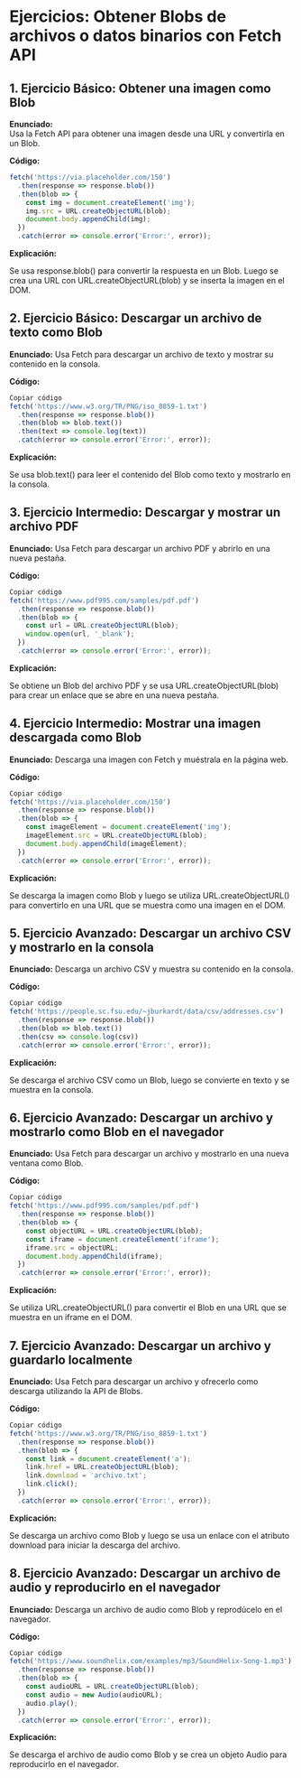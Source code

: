 # Ejercicios: Obtener Blobs de archivos o datos binarios con Fetch API

## 1. Ejercicio Básico: Obtener una imagen como Blob
**Enunciado:**  
Usa la Fetch API para obtener una imagen desde una URL y convertirla en un Blob.

**Código:**
```js
fetch('https://via.placeholder.com/150')
  .then(response => response.blob())
  .then(blob => {
    const img = document.createElement('img');
    img.src = URL.createObjectURL(blob);
    document.body.appendChild(img);
  })
  .catch(error => console.error('Error:', error));
  ```
**Explicación:**

Se usa response.blob() para convertir la respuesta en un Blob.
Luego se crea una URL con URL.createObjectURL(blob) y se inserta la imagen en el DOM.
## 2. Ejercicio Básico: Descargar un archivo de texto como Blob
**Enunciado:**
Usa Fetch para descargar un archivo de texto y mostrar su contenido en la consola.

**Código:**
```js
Copiar código
fetch('https://www.w3.org/TR/PNG/iso_8859-1.txt')
  .then(response => response.blob())
  .then(blob => blob.text())
  .then(text => console.log(text))
  .catch(error => console.error('Error:', error));
 ```
**Explicación:**

Se usa blob.text() para leer el contenido del Blob como texto y mostrarlo en la consola.

## 3. Ejercicio Intermedio: Descargar y mostrar un archivo PDF
**Enunciado:**
Usa Fetch para descargar un archivo PDF y abrirlo en una nueva pestaña.

**Código:**
```js
Copiar código
fetch('https://www.pdf995.com/samples/pdf.pdf')
  .then(response => response.blob())
  .then(blob => {
    const url = URL.createObjectURL(blob);
    window.open(url, '_blank');
  })
  .catch(error => console.error('Error:', error));
 ```
**Explicación:**

Se obtiene un Blob del archivo PDF y se usa URL.createObjectURL(blob) para crear un enlace que se abre en una nueva pestaña.

## 4. Ejercicio Intermedio: Mostrar una imagen descargada como Blob
**Enunciado:**
Descarga una imagen con Fetch y muéstrala en la página web.

**Código:**
```js
Copiar código
fetch('https://via.placeholder.com/150')
  .then(response => response.blob())
  .then(blob => {
    const imageElement = document.createElement('img');
    imageElement.src = URL.createObjectURL(blob);
    document.body.appendChild(imageElement);
  })
  .catch(error => console.error('Error:', error));
 ```
**Explicación:**

Se descarga la imagen como Blob y luego se utiliza URL.createObjectURL() para convertirlo en una URL que se muestra como una imagen en el DOM.

## 5. Ejercicio Avanzado: Descargar un archivo CSV y mostrarlo en la consola
**Enunciado:**
Descarga un archivo CSV y muestra su contenido en la consola.

**Código:**
```js
Copiar código
fetch('https://people.sc.fsu.edu/~jburkardt/data/csv/addresses.csv')
  .then(response => response.blob())
  .then(blob => blob.text())
  .then(csv => console.log(csv))
  .catch(error => console.error('Error:', error));
 ```
**Explicación:**

Se descarga el archivo CSV como un Blob, luego se convierte en texto y se muestra en la consola.

## 6. Ejercicio Avanzado: Descargar un archivo y mostrarlo como Blob en el navegador
**Enunciado:**
Usa Fetch para descargar un archivo y mostrarlo en una nueva ventana como Blob.

**Código:**
```js
Copiar código
fetch('https://www.pdf995.com/samples/pdf.pdf')
  .then(response => response.blob())
  .then(blob => {
    const objectURL = URL.createObjectURL(blob);
    const iframe = document.createElement('iframe');
    iframe.src = objectURL;
    document.body.appendChild(iframe);
  })
  .catch(error => console.error('Error:', error));
 ```
**Explicación:**

Se utiliza URL.createObjectURL() para convertir el Blob en una URL que se muestra en un iframe en el DOM.

## 7. Ejercicio Avanzado: Descargar un archivo y guardarlo localmente
**Enunciado:**
Usa Fetch para descargar un archivo y ofrecerlo como descarga utilizando la API de Blobs.

**Código:**
```js
Copiar código
fetch('https://www.w3.org/TR/PNG/iso_8859-1.txt')
  .then(response => response.blob())
  .then(blob => {
    const link = document.createElement('a');
    link.href = URL.createObjectURL(blob);
    link.download = 'archivo.txt';
    link.click();
  })
  .catch(error => console.error('Error:', error));
 ```
**Explicación:**

Se descarga un archivo como Blob y luego se usa un enlace con el atributo download para iniciar la descarga del archivo.

## 8. Ejercicio Avanzado: Descargar un archivo de audio y reproducirlo en el navegador
**Enunciado:**
Descarga un archivo de audio como Blob y reprodúcelo en el navegador.

**Código:**
```js
Copiar código
fetch('https://www.soundhelix.com/examples/mp3/SoundHelix-Song-1.mp3')
  .then(response => response.blob())
  .then(blob => {
    const audioURL = URL.createObjectURL(blob);
    const audio = new Audio(audioURL);
    audio.play();
  })
  .catch(error => console.error('Error:', error));
 ```
**Explicación:**

Se descarga el archivo de audio como Blob y se crea un objeto Audio para reproducirlo en el navegador.